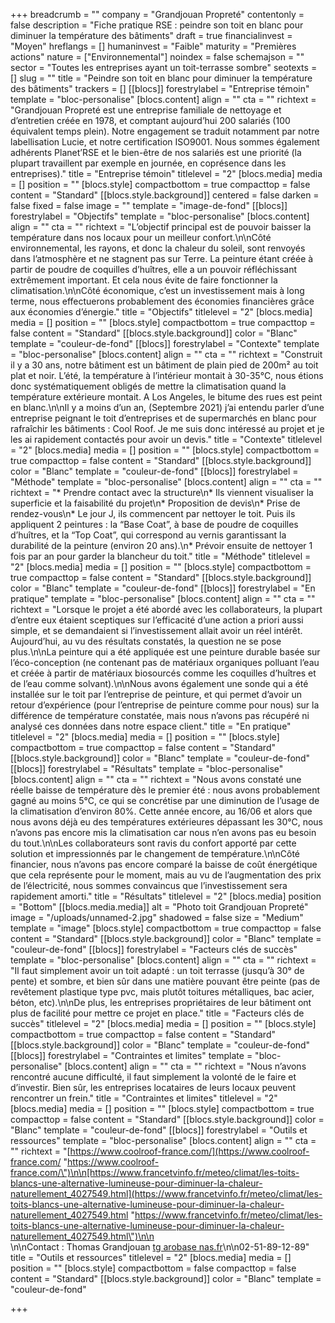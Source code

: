 +++
breadcrumb = ""
company = "Grandjouan Propreté"
contentonly = false
description = "Fiche pratique RSE : peindre son toit en blanc pour diminuer la température des bâtiments"
draft = true
financialinvest = "Moyen"
hreflangs = []
humaninvest = "Faible"
maturity = "Premières actions"
nature = ["Environnemental"]
noindex = false
schemajson = ""
sector = "Toutes les entreprises ayant un toit-terrasse sombre"
seotexts = []
slug = ""
title = "Peindre son toit en blanc pour diminuer la température des bâtiments"
trackers = []
[[blocs]]
forestrylabel = "Entreprise témoin"
template = "bloc-personalise"
[blocs.content]
align = ""
cta = ""
richtext = "Grandjouan Propreté est une entreprise familiale de nettoyage et d’entretien créée en 1978, et comptant aujourd’hui 200 salariés (100 équivalent temps plein). Notre engagement se traduit notamment par notre labellisation Lucie, et notre certification ISO9001. Nous sommes également adhérents Planet’RSE et le bien-être de nos salariés est une priorité (la plupart travaillent par exemple en journée, en coprésence dans les entreprises)."
title = "Entreprise témoin"
titlelevel = "2"
[blocs.media]
media = []
position = ""
[blocs.style]
compactbottom = true
compacttop = false
content = "Standard"
[[blocs.style.background]]
centered = false
darken = false
fixed = false
image = ""
template = "image-de-fond"
[[blocs]]
forestrylabel = "Objectifs"
template = "bloc-personalise"
[blocs.content]
align = ""
cta = ""
richtext = "L’objectif principal est de pouvoir baisser la température dans nos locaux pour un meilleur confort.\n\nCôté environnemental, les rayons, et donc la chaleur du soleil, sont renvoyés dans l’atmosphère et ne stagnent pas sur Terre. La peinture étant créée à partir de poudre de coquilles d’huîtres, elle a un pouvoir réfléchissant extrêmement important. Et cela nous évite de faire fonctionner la climatisation.\n\nCôté économique, c’est un investissement mais à long terme, nous effectuerons probablement des économies financières grâce aux économies d’énergie."
title = "Objectifs"
titlelevel = "2"
[blocs.media]
media = []
position = ""
[blocs.style]
compactbottom = true
compacttop = false
content = "Standard"
[[blocs.style.background]]
color = "Blanc"
template = "couleur-de-fond"
[[blocs]]
forestrylabel = "Contexte"
template = "bloc-personalise"
[blocs.content]
align = ""
cta = ""
richtext = "Construit il y a 30 ans, notre bâtiment est un bâtiment de plain pied de 200m² au toit plat et noir. L’été, la température à l’intérieur montait à 30-35°C, nous étions donc systématiquement obligés de mettre la climatisation quand la température extérieure montait. A Los Angeles, le bitume des rues est peint en blanc.\n\nIl y a moins d’un an, (Septembre 2021) j’ai entendu parler d’une entreprise peignant le toit d’entreprises et de supermarchés en blanc pour rafraîchir les bâtiments : Cool Roof. Je me suis donc intéressé au projet et je les ai rapidement contactés pour avoir un devis."
title = "Contexte"
titlelevel = "2"
[blocs.media]
media = []
position = ""
[blocs.style]
compactbottom = true
compacttop = false
content = "Standard"
[[blocs.style.background]]
color = "Blanc"
template = "couleur-de-fond"
[[blocs]]
forestrylabel = "Méthode"
template = "bloc-personalise"
[blocs.content]
align = ""
cta = ""
richtext = "* Prendre contact avec la structure\n* Ils viennent visualiser la superficie et la faisabilité du projet\n* Proposition de devis\n* Prise de rendez-vous\n* Le jour J, ils commencent par nettoyer le toit. Puis ils appliquent 2 peintures : la “Base Coat”, à base de poudre de coquilles d’huîtres, et la “Top Coat”, qui correspond au vernis garantissant la durabilité de la peinture (environ 20 ans).\n* Prévoir ensuite de nettoyer 1 fois par an pour garder la blancheur du toit."
title = "Méthode"
titlelevel = "2"
[blocs.media]
media = []
position = ""
[blocs.style]
compactbottom = true
compacttop = false
content = "Standard"
[[blocs.style.background]]
color = "Blanc"
template = "couleur-de-fond"
[[blocs]]
forestrylabel = "En pratique"
template = "bloc-personalise"
[blocs.content]
align = ""
cta = ""
richtext = "Lorsque le projet a été abordé avec les collaborateurs, la plupart d’entre eux étaient sceptiques sur l’efficacité d’une action a priori aussi simple, et se demandaient si l’investissement allait avoir un réel intérêt. Aujourd’hui, au vu des résultats constatés, la question ne se pose plus.\n\nLa peinture qui a été appliquée est une peinture durable basée sur l’éco-conception (ne contenant pas de matériaux organiques polluant l’eau et créée à partir de matériaux biosourcés comme les coquilles d’huîtres et de l’eau comme solvant).\n\nNous avons également une sonde qui a été installée sur le toit par l’entreprise de peinture, et qui permet d’avoir un retour d’expérience (pour l’entreprise de peinture comme pour nous) sur la différence de température constatée, mais nous n’avons pas récupéré ni analysé ces données dans notre espace client."
title = "En pratique"
titlelevel = "2"
[blocs.media]
media = []
position = ""
[blocs.style]
compactbottom = true
compacttop = false
content = "Standard"
[[blocs.style.background]]
color = "Blanc"
template = "couleur-de-fond"
[[blocs]]
forestrylabel = "Résultats"
template = "bloc-personalise"
[blocs.content]
align = ""
cta = ""
richtext = "Nous avons constaté une réelle baisse de température dès le premier été : nous avons probablement gagné au moins 5°C, ce qui se concrétise par une diminution de l’usage de la climatisation d’environ 80%. Cette année encore, au 16/06 et alors que nous avons déjà eu des températures extérieures dépassant les 30°C, nous n’avons pas encore mis la climatisation car nous n’en avons pas eu besoin du tout.\n\nLes collaborateurs sont ravis du confort apporté par cette solution et impressionnés par le changement de température.\n\nCôté financier, nous n’avons pas encore comparé la baisse de coût énergétique que cela représente pour le moment, mais au vu de l’augmentation des prix de l’électricité, nous sommes convaincus que l’investissement sera rapidement amorti."
title = "Résultats"
titlelevel = "2"
[blocs.media]
position = "Bottom"
[[blocs.media.media]]
alt = "Photo toit Grandjouan Propreté"
image = "/uploads/unnamed-2.jpg"
shadowed = false
size = "Medium"
template = "image"
[blocs.style]
compactbottom = true
compacttop = false
content = "Standard"
[[blocs.style.background]]
color = "Blanc"
template = "couleur-de-fond"
[[blocs]]
forestrylabel = "Facteurs clés de succès"
template = "bloc-personalise"
[blocs.content]
align = ""
cta = ""
richtext = "Il faut simplement avoir un toit adapté : un toit terrasse (jusqu’à 30° de pente) et sombre, et bien sûr dans une matière pouvant être peinte (pas de revêtement plastique type pvc, mais plutôt toitures métalliques, bac acier, béton, etc).\n\nDe plus, les entreprises propriétaires de leur bâtiment ont plus de facilité pour mettre ce projet en place."
title = "Facteurs clés de succès"
titlelevel = "2"
[blocs.media]
media = []
position = ""
[blocs.style]
compactbottom = true
compacttop = false
content = "Standard"
[[blocs.style.background]]
color = "Blanc"
template = "couleur-de-fond"
[[blocs]]
forestrylabel = "Contraintes et limites"
template = "bloc-personalise"
[blocs.content]
align = ""
cta = ""
richtext = "Nous n’avons rencontré aucune difficulté, il faut simplement la volonté de le faire et d’investir. Bien sûr, les entreprises locataires de leurs locaux peuvent rencontrer un frein."
title = "Contraintes et limites"
titlelevel = "2"
[blocs.media]
media = []
position = ""
[blocs.style]
compactbottom = true
compacttop = false
content = "Standard"
[[blocs.style.background]]
color = "Blanc"
template = "couleur-de-fond"
[[blocs]]
forestrylabel = "Outils et ressources"
template = "bloc-personalise"
[blocs.content]
align = ""
cta = ""
richtext = "[https://www.coolroof-france.com/](https://www.coolroof-france.com/ \"https://www.coolroof-france.com/\")\n\n[https://www.francetvinfo.fr/meteo/climat/les-toits-blancs-une-alternative-lumineuse-pour-diminuer-la-chaleur-naturellement_4027549.html](https://www.francetvinfo.fr/meteo/climat/les-toits-blancs-une-alternative-lumineuse-pour-diminuer-la-chaleur-naturellement_4027549.html \"https://www.francetvinfo.fr/meteo/climat/les-toits-blancs-une-alternative-lumineuse-pour-diminuer-la-chaleur-naturellement_4027549.html\")\n\n<br>\n\nContact : Thomas Grandjouan [tg arobase nas.fr](mailto:tg@nas.fr)\n\n02-51-89-12-89"
title = "Outils et ressources"
titlelevel = "2"
[blocs.media]
media = []
position = ""
[blocs.style]
compactbottom = false
compacttop = false
content = "Standard"
[[blocs.style.background]]
color = "Blanc"
template = "couleur-de-fond"

+++
